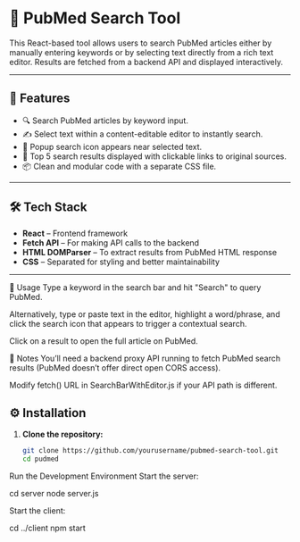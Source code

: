 # 🔬 PubMed Search Tool

This React-based tool allows users to search PubMed articles either by manually entering keywords or by selecting text directly from a rich text editor. Results are fetched from a backend API and displayed interactively.

---

## 🚀 Features

- 🔍 Search PubMed articles by keyword input.
- ✍️ Select text within a content-editable editor to instantly search.
- 📌 Popup search icon appears near selected text.
- 📄 Top 5 search results displayed with clickable links to original sources.
- 📦 Clean and modular code with a separate CSS file.

---

## 🛠️ Tech Stack

- **React** – Frontend framework
- **Fetch API** – For making API calls to the backend
- **HTML DOMParser** – To extract results from PubMed HTML response
- **CSS** – Separated for styling and better maintainability

---

🧪 Usage
Type a keyword in the search bar and hit "Search" to query PubMed.

Alternatively, type or paste text in the editor, highlight a word/phrase, and click the search icon that appears to trigger a contextual search.

Click on a result to open the full article on PubMed.

📌 Notes
You’ll need a backend proxy API running to fetch PubMed search results (PubMed doesn’t offer direct open CORS access).

Modify fetch() URL in SearchBarWithEditor.js if your API path is different.



## ⚙️ Installation

1. **Clone the repository:**
   ```bash
   git clone https://github.com/yourusername/pubmed-search-tool.git
   cd pudmed


Run the Development Environment
Start the server:

cd server
node server.js

Start the client:

cd ../client
npm start


